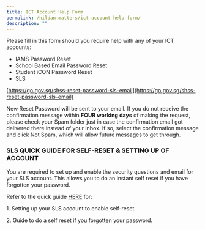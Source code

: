 ```yaml
---
title: ICT Account Help Form
permalink: /hildan-matters/ict-account-help-form/
description: ""
---
```

Please fill in this form should you require help with any of your ICT accounts:

*   IAMS Password Reset
*   School Based Email Password Reset
*   Student iCON Password Reset
*   SLS

[https://go.gov.sg/shss-reset-password-sls-email](https://go.gov.sg/shss-reset-password-sls-email)

New Reset Password will be sent to your email. If you do not receive the confirmation message within **FOUR working days** of making the request, please check your Spam folder just in case the confirmation email got delivered there instead of your inbox. If so, select the confirmation message and click Not Spam, which will allow future messages to get through.

  

### SLS QUICK GUIDE FOR SELF-RESET & SETTING UP OF ACCOUNT

You are required to set up and enable the security questions and email for your SLS account. This allows you to do an instant self reset if you have forgotten your password.   

  

Refer to the quick guide [HERE](/files/Hildan%20Matters/SLS%20LOGIN%20INSTRUCTIONS%20%20Quick%20guide%20for%20self%20reset.pdf) for:

1\. Setting up your SLS account to enable self-reset

2\. Guide to do a self reset if you forgotten your password.